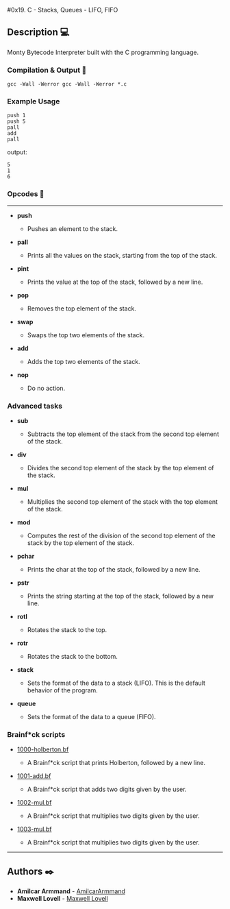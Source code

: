 #0x19. C - Stacks, Queues - LIFO, FIFO

## Description  :computer:
Monty Bytecode Interpreter built with the C programming language.

### Compilation & Output  :wrench:

```
gcc -Wall -Werror gcc -Wall -Werror *.c
```

### Example Usage

```
push 1
push 5
pall
add
pall
```
output:
```
5
1
6
```

### Opcodes  :snake:

---

* **push**
  * Pushes an element to the stack.

* **pall**
  * Prints all the values on the stack, starting from the top of the stack.

* **pint**
  * Prints the value at the top of the stack, followed by a new line.

* **pop**
  * Removes the top element of the stack.

* **swap**
  * Swaps the top two elements of the stack.

* **add**
  * Adds the top two elements of the stack.

* **nop**
  * Do no action.

### Advanced tasks

* **sub**
  * Subtracts the top element of the stack from the second top element of the stack.

* **div**
  * Divides the second top element of the stack by the top element of the stack.

* **mul**
  * Multiplies the second top element of the stack with the top element of the stack.

* **mod**
  * Computes the rest of the division of the second top element of the stack by the top element of the stack.

* **pchar**
  * Prints the char at the top of the stack, followed by a new line.

* **pstr**
  * Prints the string starting at the top of the stack, followed by a new line.

* **rotl**
  * Rotates the stack to the top.

* **rotr**
  * Rotates the stack to the bottom.

* **stack**
  * Sets the format of the data to a stack (LIFO). This is the default behavior of the program.

* **queue**
  * Sets the format of the data to a queue (FIFO).

### Brainf*ck scripts

* [1000-holberton.bf](./bf/1000-holberton.bf)
   * A Brainf*ck script that prints Holberton, followed by a new line.

* [1001-add.bf](./bf/1001-add.bf)
   * A Brainf*ck script that adds two digits given by the user.

* [1002-mul.bf](./bf/1002-mul.bf)
  * A Brainf*ck script that multiplies two digits given by the user.

* [1003-mul.bf](./bf/1003-mul.bf)
  * A Brainf*ck script that multiplies two digits given by the user.


---

## Authors  :black_nib:
* **Amilcar Armmand** - [AmilcarArmmand](https://github.com/AmilcarArmmand)
* **Maxwell Lovell** - [Maxwell Lovell](https://github.com/JohnBogey)